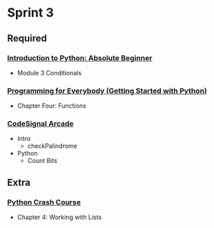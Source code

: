 # Sprint 3

## Required

### [Introduction to Python: Absolute Beginner](https://www.edx.org/course/introduction-to-python-absolute-beginner-0)

- Module 3 Conditionals

### [Programming for Everybody (Getting Started with Python)](https://www.coursera.org/learn/python)

- Chapter Four: Functions

### [CodeSignal Arcade](https://app.codesignal.com/arcade)

- Intro
  - checkPalindrome
- Python
  - Count Bits

## Extra

### [Python Crash Course](https://github.com/ehmatthes/pcc)

- Chapter 4: Working with Lists
